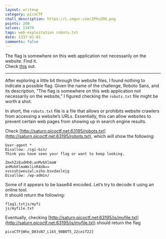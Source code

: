 ```yaml
---
layout: writeup
category: picoCTF
chall_description: https://i.imgur.com/ZPhs2OQ.png
points: 200
solves: 13479
tags: web-exploitation robots.txt
date: 1337-01-01
comments: false
---
```


The flag is somewhere on this web application not necessarily on the website. Find it.  
Check [this](http://saturn.picoctf.net:63195/) out.  

---

After exploring a little bit through the website files, I found nothing to indicate a possible flag. Given the name of the challenge, Roboto Sans, and its description, “The flag is somewhere on this web application not necessarily on the website,” I figured checking the `robots.txt` file might be worth a shot.  

In short, the `robots.txt` file is a file that allows or prohibits website crawlers from accessing a website’s URLs. Essentially, this can allow websites to prevent certain web pages from showing up in search engine results.  

Check [http://saturn.picoctf.net:63195/robots.txt](http://saturn.picoctf.net:63195/robots.txt), which will show the following:

    User-agent *
    Disallow: /cgi-bin/
    Think you have seen your flag or want to keep looking.

    ZmxhZzEudHh0;anMvbXlmaW
    anMvbXlmaWxlLnR4dA==
    svssshjweuiwl;oiho.bsvdaslejg
    Disallow: /wp-admin/


Some of it appears to be base64 encoded. Let’s try to decode it using an online tool.  
It should return the following:  

    flag1.txtjs/myfi
    js/myfile.txt

Eventually, checking [http://saturn.picoctf.net:63195/js/myfile.txt](http://saturn.picoctf.net:63195/js/myfile.txt) should return the flag  

    picoCTF{Who_D03sN7_L1k5_90B0T5_22ce1f22}
